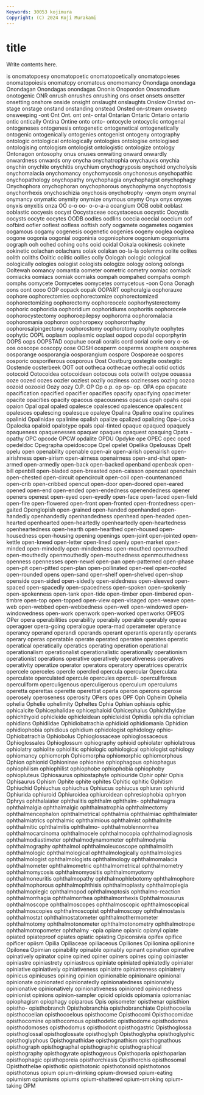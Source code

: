 ```yaml
---
Keywords: 30053 kojimura
Copyright: (C) 2024 Koji Murakami
---
```


# title

Write contents here.



is onomatopoesy
onomatopoetic onomatopoetically onomatopoieses onomatopoiesis onomatopy onomatous onomomancy Onondaga onondaga Onondagan
Onondagas onondagas Ononis Onopordon Onosmodium onotogenic ONR onrush onrushes onrushing
ons onset onsets onsetter onsetting onshore onside onsight onslaught onslaughts
Onslow Onstad on-stage onstage onstand onstanding onstead Onsted on-stream onsweep
onsweeping -ont Ont Ont. ont ont- ontal Ontarian Ontaric Ontario
ontario ontic ontically Ontina Ontine onto onto- ontocycle ontocyclic ontogenal
ontogeneses ontogenesis ontogenetic ontogenetical ontogenetically ontogenic ontogenically ontogenies ontogenist ontogeny
ontography ontologic ontological ontologically ontologies ontologise ontologised ontologising ontologism ontologist
ontologistic ontologize ontology Ontonagon ontosophy onus onuses onwaiting onward onwardly
onwardness onwards ony onycha onychatrophia onychauxis onychia onychin onychite onychitis
onychium onychogryposis onychoid onycholysis onychomalacia onychomancy onychomycosis onychonosus onychopathic onychopathology
onychopathy onychophagia onychophagist onychophagy Onychophora onychophoran onychophorous onychophyma onychoptosis onychorrhexis
onychoschizia onychosis onychotrophy -onym onym onymal onymancy onymatic onymity onymize
onymous onymy Onyx onyx onyxes onyxis onyxitis onza OO o-o
oo- o-o-a-a ooangium OOB oobit ooblast ooblastic oocyesis oocyst Oocystaceae
oocystaceous oocystic Oocystis oocysts oocyte oocytes OODB oodles oodlins ooecia
ooecial ooecium oof oofbird oofier oofiest oofless ooftish oofy oogamete
oogametes oogamies oogamous oogamy oogenesis oogenetic oogenies oogeny ooglea oogloea
oogone oogonia oogonial oogoninia oogoniophore oogonium oogoniums oograph ooh oohed
oohing oohs ooid ooidal Ookala ookinesis ookinete ookinetic oolachan oolachans
oolak oolakan oo-la-la oolemma oolite oolites oolith ooliths Oolitic oolitic
oollies oolly Oologah oologic oological oologically oologies oologist oologists oologize
oology oolong oolongs Ooltewah oomancy oomantia oometer oometric oometry oomiac
oomiack oomiacks oomiacs oomiak oomiaks oompah oompahed oompahs oomph oomphs
oomycete Oomycetes oomycetes oomycetous -oon Oona Oonagh oons oont oooo
OOP oopack oopak OOPART oophoralgia oophorauxe oophore oophorectomies oophorectomize oophorectomized
oophorectomizing oophorectomy oophoreocele oophorhysterectomy oophoric oophoridia oophoridium oophoridiums oophoritis oophorocele
oophorocystectomy oophoroepilepsy oophoroma oophoromalacia oophoromania oophoron oophoropexy oophororrhaphy oophorosalpingectomy oophorostomy
oophorotomy oophyte oophytes oophytic OOPL ooplasm ooplasmic ooplast oopod oopodal
ooporphyrin OOPS oops OOPSTAD oopuhue oorali ooralis oord oorial oorie
oory o-os oos ooscope ooscopy oose OOSH oosperm oosperms oosphere
oospheres oosporange oosporangia oosporangium oospore Oosporeae oospores oosporic oosporiferous oosporous
Oost Oostburg oostegite oostegitic Oostende oosterbeek OOT oot ootheca oothecae
oothecal ootid ootids ootocoid Ootocoidea ootocoidean ootocous oots ootwith ootype
oouassa ooze oozed oozes oozier ooziest oozily ooziness oozinesses oozing
oozoa oozoid oozooid Oozy oozy O.P. OP Op o.p. op
op- op. OPA opa opacate opacification opacified opacifier opacifies opacify
opacifying opacimeter opacite opacities opacity opacous opacousness opacus opah opahs
opai opaion Opal opal opaled opalesce opalesced opalescence opalescent opalesces
opalescing opalesque opaleye Opalina Opaline opaline opalines opalinid Opalinidae opalinine
opalish opalize opalized opalizing Opa-Locka Opalocka opaloid opalotype opals opal-tinted
opaque opaqued opaquely opaqueness opaquenesses opaquer opaques opaquest opaquing Opata
-opathy OPC opcode OPCW opdalite OPDU Opdyke ope OPEC opec
oped opedeldoc Opegrapha opeidoscope Opel opelet Opelika Opelousas Opelt opelu
open openability openable open-air open-airish openairish open-airishness open-airism open-airness openairness
open-and-shut open-armed open-armedly open-back open-backed openband openbeak open-bill openbill open-bladed
open-breasted open-caisson opencast openchain open-chested open-circuit opencircuit open-coil open-countenanced open-crib
open-cribbed opencut open-door open-doored open-eared opened open-end open-ended open-endedness openendedness
opener openers openest open-eyed open-eyedly open-face open-faced open-field open-fire open-flowered
open-front open-fronted open-frontedness open-gaited Openglopish open-grained open-handed openhanded open-handedly openhandedly
openhandedness openhead open-headed open-hearted openhearted open-heartedly openheartedly open-heartedness openheartedness open-hearth
open-hearthed open-housed open-housedness open-housing opening openings open-joint open-jointed open-kettle open-kneed
open-letter open-lined openly open-market open-minded open-mindedly open-mindedness open-mouthed openmouthed open-mouthedly
openmouthedly open-mouthedness openmouthedness openness opennesses open-newel open-pan open-patterned open-phase open-pit
open-pitted open-plan open-pollinated open-reel open-roofed open-rounded opens open-sand open-shelf open-shelved
open-shop openside open-sided open-sidedly open-sidedness open-sleeved open-spaced open-spacedly open-spacedness open-spoken
open-spokenly open-spokenness open-tank open-tide open-timber open-timbered open-timbre open-top open-topped open-view
open-visaged open-weave open-web open-webbed open-webbedness open-well open-windowed open-windowedness open-work openwork
open-worked openworks OPEOS OPer opera operabilities operability operabily operable operably
operae operagoer opera-going operalogue opera-mad operameter operance operancy operand operandi
operands operant operantis operantly operants operary operas operatable operate operated
operatee operates operatic operatical operatically operatics operating operation operational operationalism
operationalist operationalistic operationally operationism operationist operations operative operatively operativeness operatives
operativity operatize operator operators operatory operatrices operatrix opercele operceles opercle
opercled opercula opercular Operculata operculate operculated opercule opercules operculi- operculiferous
operculiform operculigenous operculigerous operculum operculums operetta operettas operette operettist operla
operon operons operose operosely operoseness operosity OPers opes OPF Oph
Opheim Ophelia ophelia Ophelie ophelimity Opheltes Ophia Ophian ophiasis ophic
ophicalcite Ophicephalidae ophicephaloid Ophicephalus Ophichthyidae ophichthyoid ophicleide ophicleidean ophicleidist Ophidia
ophidia ophidian ophidians Ophidiidae Ophidiobatrachia ophidioid ophidiomania Ophidion ophidiophobia ophidious
ophidium ophidologist ophidology ophio- Ophiobatrachia Ophiobolus Ophioglossaceae ophioglossaceous Ophioglossales Ophioglossum
ophiography ophioid ophiolater ophiolatrous ophiolatry ophiolite ophiolitic ophiologic ophiological ophiologist
ophiology ophiomancy ophiomorph Ophiomorpha ophiomorphic ophiomorphous Ophion ophionid Ophioninae ophionine
ophiophagous ophiophagus ophiophilism ophiophilist ophiophobe ophiophobia ophiophoby ophiopluteus Ophiosaurus ophiostaphyle
ophiouride Ophir ophir Ophis Ophisaurus Ophism Ophite ophite ophites Ophitic
ophitic Ophitism Ophiuchid Ophiuchus ophiuchus Ophiucus ophiucus ophiuran ophiurid Ophiurida
ophiuroid Ophiuroidea ophiuroidean ophresiophobia ophryon Ophrys ophthalaiater ophthalitis ophthalm ophthalm-
ophthalmagra ophthalmalgia ophthalmalgic ophthalmatrophia ophthalmectomy ophthalmencephalon ophthalmetrical ophthalmia ophthalmiac ophthalmiater
ophthalmiatrics ophthalmic ophthalmious ophthalmist ophthalmite ophthalmitic ophthalmitis ophthalmo- ophthalmoblennorrhea ophthalmocarcinoma
ophthalmocele ophthalmocopia ophthalmodiagnosis ophthalmodiastimeter ophthalmodynamometer ophthalmodynia ophthalmography ophthalmol ophthalmoleucoscope ophthalmolith
ophthalmologic ophthalmological ophthalmologically ophthalmologies ophthalmologist ophthalmologists ophthalmology ophthalmomalacia ophthalmometer ophthalmometric
ophthalmometrical ophthalmometry ophthalmomycosis ophthalmomyositis ophthalmomyotomy ophthalmoneuritis ophthalmopathy ophthalmophlebotomy ophthalmophore ophthalmophorous
ophthalmophthisis ophthalmoplasty ophthalmoplegia ophthalmoplegic ophthalmopod ophthalmoptosis ophthalmo-reaction ophthalmorrhagia ophthalmorrhea ophthalmorrhexis
Ophthalmosaurus ophthalmoscope ophthalmoscopes ophthalmoscopic ophthalmoscopical ophthalmoscopies ophthalmoscopist ophthalmoscopy ophthalmostasis ophthalmostat
ophthalmostatometer ophthalmothermometer ophthalmotomy ophthalmotonometer ophthalmotonometry ophthalmotrope ophthalmotropometer ophthalmy -opia opiane
opianic opianyl opiate opiated opiateproof opiates opiatic opiating Opiconsivia opifex
opifice opificer opiism Opilia Opiliaceae opiliaceous Opiliones Opilionina opilionine Opilonea
Opimian opinability opinable opinably opinant opination opinative opinatively opinator opine
opined opiner opiners opines oping opiniaster opiniastre opiniastrety opiniastrous opiniate
opiniated opiniatedly opiniater opiniative opiniatively opiniativeness opiniatre opiniatreness opiniatrety opinicus
opinicuses opining opinion opinionable opinionaire opinional opinionate opinionated opinionatedly opinionatedness
opinionately opinionative opinionatively opinionativeness opinioned opinionedness opinionist opinions opinion-sampler opioid
opioids opiomania opiomaniac opiophagism opiophagy opiparous Opis opisometer opisthenar opisthion
opistho- opisthobranch Opisthobranchia opisthobranchiate Opisthocoelia opisthocoelian opisthocoelous opisthocome Opisthocomi Opisthocomidae
opisthocomine opisthocomous opisthodetic opisthodome opisthodomos opisthodomoses opisthodomus opisthodont opisthogastric Opisthoglossa
opisthoglossal opisthoglossate opisthoglyph Opisthoglypha opisthoglyphic opisthoglyphous Opisthognathidae opisthognathism opisthognathous opisthograph
opisthographal opisthographic opisthographical opisthography opisthogyrate opisthogyrous Opisthoparia opisthoparian opisthophagic opisthoporeia
opisthorchiasis Opisthorchis opisthosomal Opisthothelae opisthotic opisthotonic opisthotonoid opisthotonos opisthotonus opium
opium-drinking opium-drowsed opium-eating opiumism opiumisms opiums opium-shattered opium-smoking opium-taking OPM
